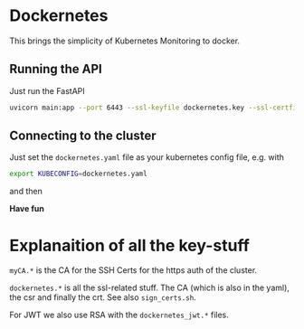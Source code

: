 # Dockernetes

This brings the simplicity of Kubernetes Monitoring to docker.

## Running the API

Just run the FastAPI

```bash
uvicorn main:app --port 6443 --ssl-keyfile dockernetes.key --ssl-certfile dockernetes.crt --host 0.0.0.0
```

## Connecting to the cluster

Just set the `dockernetes.yaml` file as your kubernetes config file, e.g. with

```bash
export KUBECONFIG=dockernetes.yaml
```

and then

**Have fun**

# Explanaition of all the key-stuff

`myCA.*` is the CA for the SSH Certs for the https auth of the cluster.

`dockernetes.*` is all the ssl-related stuff.
The CA (which is also in the yaml), the csr and finally the crt.
See also `sign_certs.sh`.

For JWT we also use RSA with the `dockernetes_jwt.*` files.
